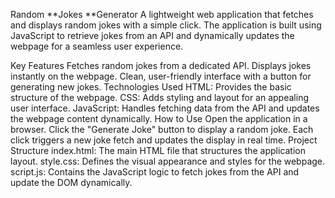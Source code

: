 Random **Jokes **Generator
A lightweight web application that fetches and displays random jokes with a simple click. The application is built using JavaScript to retrieve jokes from an API and dynamically updates the webpage for a seamless user experience.

Key Features
Fetches random jokes from a dedicated API.
Displays jokes instantly on the webpage.
Clean, user-friendly interface with a button for generating new jokes.
Technologies Used
HTML: Provides the basic structure of the webpage.
CSS: Adds styling and layout for an appealing user interface.
JavaScript: Handles fetching data from the API and updates the webpage content dynamically.
How to Use
Open the application in a browser.
Click the "Generate Joke" button to display a random joke.
Each click triggers a new joke fetch and updates the display in real time.
Project Structure
index.html: The main HTML file that structures the application layout.
style.css: Defines the visual appearance and styles for the webpage.
script.js: Contains the JavaScript logic to fetch jokes from the API and update the DOM dynamically.
